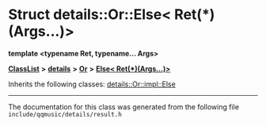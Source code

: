 

# Struct details::Or::Else&lt; Ret(\*)(Args...)&gt;

**template &lt;typename Ret, typename... Args&gt;**



[**ClassList**](annotated.md) **>** [**details**](namespacedetails.md) **>** [**Or**](namespacedetails_1_1Or.md) **>** [**Else&lt; Ret(\*)(Args...)&gt;**](structdetails_1_1Or_1_1Else_3_01Ret_07_5_08_07Args_8_8_8_08_4.md)








Inherits the following classes: [details::Or::impl::Else](structdetails_1_1Or_1_1impl_1_1Else.md)















































































































------------------------------
The documentation for this class was generated from the following file `include/qqmusic/details/result.h`

